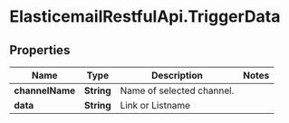 # ElasticemailRestfulApi.TriggerData

## Properties
Name | Type | Description | Notes
------------ | ------------- | ------------- | -------------
**channelName** | **String** | Name of selected channel. | 
**data** | **String** | Link or Listname | 


